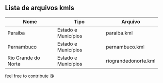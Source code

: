 ## Lista de arquivos kmls

Nome | Tipo | Arquivo
------------ | ------------ | -------------
Paraíba | Estado e Municípios | paraiba.kml
Pernambuco | Estado e Municípios | pernambuco.kml
Rio Grande do Norte | Estado e Municípios | riograndedonorte.kml


feel free to contribute :kissing_heart: 
